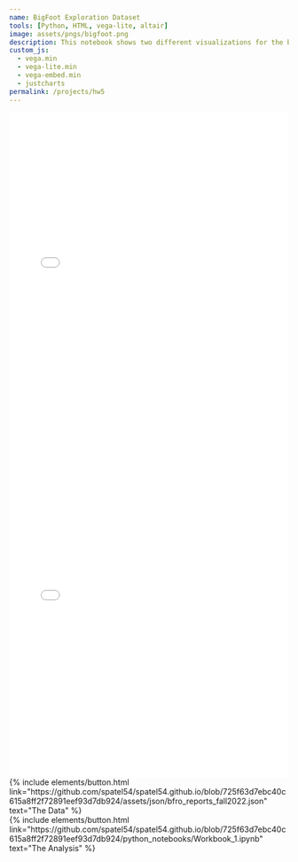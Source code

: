 ```yaml
---
name: BigFoot Exploration Dataset
tools: [Python, HTML, vega-lite, altair]
image: assets/pngs/bigfoot.png
description: This notebook shows two different visualizations for the bigfoot dataset!
custom_js:
  - vega.min
  - vega-lite.min
  - vega-embed.min
  - justcharts
permalink: /projects/hw5
---
```



<iframe src="/assets/plots/scatter.html" width="100%" height="600" style="border:none;"></iframe>

<iframe src="/assets/plots/zselection.html" width="100%" height="600" style="border:none;"></iframe>


<div class="left">
{% include elements/button.html link="https://github.com/spatel54/spatel54.github.io/blob/725f63d7ebc40c615a8ff2f72891eef93d7db924/assets/json/bfro_reports_fall2022.json" text="The Data" %}
</div>

<div class="right">
{% include elements/button.html link="https://github.com/spatel54/spatel54.github.io/blob/725f63d7ebc40c615a8ff2f72891eef93d7db924/python_notebooks/Workbook_1.ipynb" text="The Analysis" %}
</div>

